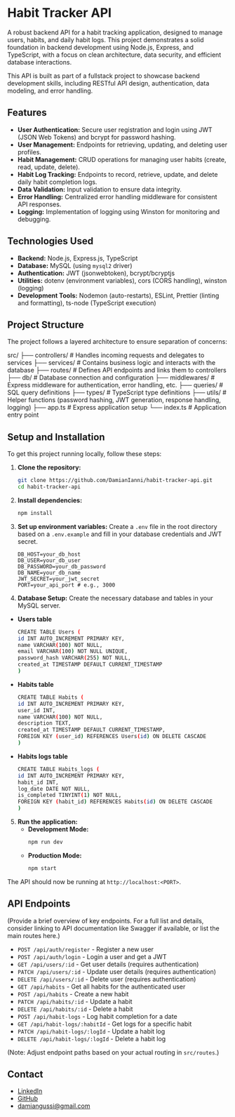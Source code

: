 # Habit Tracker API

A robust backend API for a habit tracking application, designed to manage users, habits, and daily habit logs. This project demonstrates a solid foundation in backend development using Node.js, Express, and TypeScript, with a focus on clean architecture, data security, and efficient database interactions.

This API is built as part of a fullstack project to showcase backend development skills, including RESTful API design, authentication, data modeling, and error handling.

## Features

- **User Authentication:** Secure user registration and login using JWT (JSON Web Tokens) and bcrypt for password hashing.
- **User Management:** Endpoints for retrieving, updating, and deleting user profiles.
- **Habit Management:** CRUD operations for managing user habits (create, read, update, delete).
- **Habit Log Tracking:** Endpoints to record, retrieve, update, and delete daily habit completion logs.
- **Data Validation:** Input validation to ensure data integrity.
- **Error Handling:** Centralized error handling middleware for consistent API responses.
- **Logging:** Implementation of logging using Winston for monitoring and debugging.

## Technologies Used

- **Backend:** Node.js, Express.js, TypeScript
- **Database:** MySQL (using `mysql2` driver)
- **Authentication:** JWT (jsonwebtoken), bcrypt/bcryptjs
- **Utilities:** dotenv (environment variables), cors (CORS handling), winston (logging)
- **Development Tools:** Nodemon (auto-restarts), ESLint, Prettier (linting and formatting), ts-node (TypeScript execution)

## Project Structure

The project follows a layered architecture to ensure separation of concerns:

<!-- <pre>  -->

src/
├── controllers/ # Handles incoming requests and delegates to services
├── services/ # Contains business logic and interacts with the database
├── routes/ # Defines API endpoints and links them to controllers
├── db/ # Database connection and configuration
├── middlewares/ # Express middleware for authentication, error handling, etc.
├── queries/ # SQL query definitions
├── types/ # TypeScript type definitions
├── utils/ # Helper functions (password hashing, JWT generation, response handling, logging)
├── app.ts # Express application setup
└── index.ts # Application entry point

<!-- </pre> -->

## Setup and Installation

To get this project running locally, follow these steps:

1.  **Clone the repository:**
    ```bash
    git clone https://github.com/DamianIanni/habit-tracker-api.git
    cd habit-tracker-api
    ```
2.  **Install dependencies:**
    ```bash
    npm install
    ```
3.  **Set up environment variables:**
    Create a `.env` file in the root directory based on a `.env.example` and fill in your database credentials and JWT secret.
    ```env
    DB_HOST=your_db_host
    DB_USER=your_db_user
    DB_PASSWORD=your_db_password
    DB_NAME=your_db_name
    JWT_SECRET=your_jwt_secret
    PORT=your_api_port # e.g., 3000
    ```
4.  **Database Setup:**
    Create the necessary database and tables in your MySQL server.

- **Users table**

  ```bash
  CREATE TABLE Users (
  id INT AUTO_INCREMENT PRIMARY KEY,
  name VARCHAR(100) NOT NULL,
  email VARCHAR(100) NOT NULL UNIQUE,
  password_hash VARCHAR(255) NOT NULL,
  created_at TIMESTAMP DEFAULT CURRENT_TIMESTAMP
  )
  ```

- **Habits table**

  ```bash
  CREATE TABLE Habits (
  id INT AUTO_INCREMENT PRIMARY KEY,
  user_id INT,
  name VARCHAR(100) NOT NULL,
  description TEXT,
  created_at TIMESTAMP DEFAULT CURRENT_TIMESTAMP,
  FOREIGN KEY (user_id) REFERENCES Users(id) ON DELETE CASCADE
  )
  ```

- **Habits logs table**

  ```bash
  CREATE TABLE Habits_logs (
  id INT AUTO_INCREMENT PRIMARY KEY,
  habit_id INT,
  log_date DATE NOT NULL,
  is_completed TINYINT(1) NOT NULL,
  FOREIGN KEY (habit_id) REFERENCES Habits(id) ON DELETE CASCADE
  )
  ```

5.  **Run the application:**
    - **Development Mode:**
      ```bash
      npm run dev
      ```
    - **Production Mode:**
      ```bash
      npm start
      ```

The API should now be running at `http://localhost:<PORT>`.

## API Endpoints

(Provide a brief overview of key endpoints. For a full list and details, consider linking to API documentation like Swagger if available, or list the main routes here.)

- `POST /api/auth/register` - Register a new user
- `POST /api/auth/login` - Login a user and get a JWT
- `GET /api/users/:id` - Get user details (requires authentication)
- `PATCH /api/users/:id` - Update user details (requires authentication)
- `DELETE /api/users/:id` - Delete user (requires authentication)
- `GET /api/habits` - Get all habits for the authenticated user
- `POST /api/habits` - Create a new habit
- `PATCH /api/habits/:id` - Update a habit
- `DELETE /api/habits/:id` - Delete a habit
- `POST /api/habit-logs` - Log habit completion for a date
- `GET /api/habit-logs/:habitId` - Get logs for a specific habit
- `PATCH /api/habit-logs/:logId` - Update a habit log
- `DELETE /api/habit-logs/:logId` - Delete a habit log

(Note: Adjust endpoint paths based on your actual routing in `src/routes`.)

## Contact

- [LinkedIn](https://www.linkedin.com/in/damian-ianni-b50555205/)
- [GitHub](https://github.com/DamianIanni)
- [damiangussi@gmail.com](mailto:damiangussi@gmail.com)
